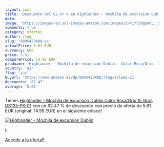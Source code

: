 ```yaml
---
layout: post
title: 'Descuento del 62.47 % en Highlander - Mochila de excursión Dublin'
date: 
image: 'https://images-eu.ssl-images-amazon.com/images/I/41Yl5dgpn6L._SL200_.jpg'
comments: true
category: ofertas
author: ring
slug: 'B0054JDX0Q-es'
actualPrice: 5.61 EUR
currency: EUR
price: 5.61
comparePrice: 14.95 EUR
prodname: 'Highlander - Mochila de excursión Dublin  Color Rosa/Gris  15 litros  DS135-PK-01'
country: 'es'
flag: '🇪🇸'
buyurl: 'https://www.amazon.es/dp/B0054JDX0Q/?tag=tolees-21'
descuento: '62.47'
average: '5.61'
---
```


Tienes [Highlander - Mochila de excursión Dublin  Color Rosa/Gris  15 litros  DS135-PK-01](https://www.amazon.es/dp/B0054JDX0Q/?tag=tolees-21) con un 62.47 % de descuento con precio de oferta de 5.61 EUR (original: 14.95 EUR) en el siguiente enlace!

[![Highlander - Mochila de excursión Dublin](https://images-eu.ssl-images-amazon.com/images/I/41Yl5dgpn6L._SL200_.jpg)](https://www.amazon.es/dp/B0054JDX0Q/?tag=tolees-21)

ℹ️:


[Accede a la oferta!!](https://www.amazon.es/dp/B0054JDX0Q/?tag=tolees-21)
